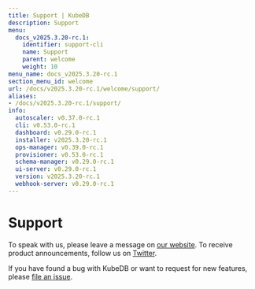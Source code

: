 ```yaml
---
title: Support | KubeDB
description: Support
menu:
  docs_v2025.3.20-rc.1:
    identifier: support-cli
    name: Support
    parent: welcome
    weight: 10
menu_name: docs_v2025.3.20-rc.1
section_menu_id: welcome
url: /docs/v2025.3.20-rc.1/welcome/support/
aliases:
- /docs/v2025.3.20-rc.1/support/
info:
  autoscaler: v0.37.0-rc.1
  cli: v0.53.0-rc.1
  dashboard: v0.29.0-rc.1
  installer: v2025.3.20-rc.1
  ops-manager: v0.39.0-rc.1
  provisioner: v0.53.0-rc.1
  schema-manager: v0.29.0-rc.1
  ui-server: v0.29.0-rc.1
  version: v2025.3.20-rc.1
  webhook-server: v0.29.0-rc.1
---
```


# Support

To speak with us, please leave a message on [our website](https://appscode.com/contact/). To receive product announcements, follow us on [Twitter](https://twitter.com/KubeDB).

If you have found a bug with KubeDB or want to request for new features, please [file an issue](https://github.com/kubedb/project/issues/new).
